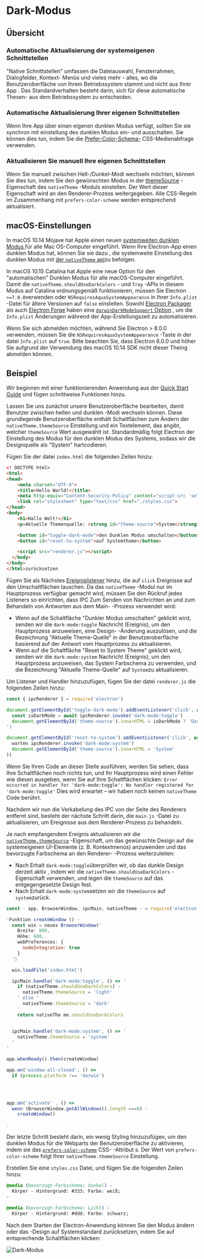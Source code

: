 # Dark-Modus

## Übersicht

### Automatische Aktualisierung der systemeigenen Schnittstellen

"Native Schnittstellen" umfassen die Dateiauswahl, Fensterrahmen, Dialogfelder, Kontext- Menüs und vieles mehr - alles, wo die Benutzeroberfläche von Ihrem Betriebssystem stammt und nicht aus Ihrer App . Das Standardverhalten besteht darin, sich für diese automatische Thesen- aus dem Betriebssystem zu entscheiden.

### Automatische Aktualisierung Ihrer eigenen Schnittstellen

Wenn Ihre App über einen eigenen dunklen Modus verfügt, sollten Sie sie synchron mit einstellung des dunklen Modus ein- und ausschalten. Sie können dies tun, indem Sie die [Prefer-Color-Schema-][] CSS-Medienabfrage verwenden.

### Aktualisieren Sie manuell Ihre eigenen Schnittstellen

Wenn Sie manuell zwischen Hell-/Dunkel-Modi wechseln möchten, können Sie dies tun, indem Sie den gewünschten Modus in der [themeSource](../api/native-theme.md#nativethemethemesource) -Eigenschaft des `nativeTheme` -Moduls einstellen. Der Wert dieser Eigenschaft wird an den Renderer-Prozess weitergegeben. Alle CSS-Regeln im Zusammenhang mit `prefers-color-scheme` werden entsprechend aktualisiert.

## macOS-Einstellungen

In macOS 10.14 Mojave hat Apple einen neuen [systemweiten dunklen Modus ][system-wide-dark-mode] für alle Mac OS-Computer eingeführt. Wenn Ihre Electron-App einen dunklen Modus hat, können Sie sie dazu , die systemweite Einstellung des dunklen Modus mit [der `nativeTheme` api](../api/native-theme.md)zu befolgen.

In macOS 10.15 Catalina hat Apple eine neue Option für den "automatischen" Dunklen Modus für alle macOS-Computer eingeführt. Damit die `nativeTheme.shouldUseDarkColors` - und `Tray` -APIs in diesem Modus auf Catalina ordnungsgemäß funktionieren, müssen Sie Electron `>=7.0.0`verwenden oder `NSRequiresAquaSystemAppearance` in Ihrer `Info.plist` -Datei für ältere Versionen auf `false` einstellen. Sowohl [Electron Packager][electron-packager] als auch [Electron Forge][electron-forge] haben eine [`darwinDarkModeSupport` Option][packager-darwindarkmode-api] , um die `Info.plist` Änderungen während der App-Erstellungszeit zu automatisieren.

Wenn Sie sich abmelden möchten, während Sie Electron &gt; 8.0.0 verwenden, müssen Sie die `NSRequiresAquaSystemAppearance` -Taste in der datei `Info.plist` auf `true`. Bitte beachten Sie, dass Electron 8.0.0 und höher Sie aufgrund der Verwendung des macOS 10.14 SDK nicht dieser Theing abmelden können.

## Beispiel

Wir beginnen mit einer funktionierenden Anwendung aus der [Quick Start Guide](quick-start.md) und fügen schrittweise Funktionen hinzu.

Lassen Sie uns zunächst unsere Benutzeroberfläche bearbeiten, damit Benutzer zwischen hellen und dunklen -Modi wechseln können.  Diese grundlegende Benutzeroberfläche enthält Schaltflächen zum Ändern der `nativeTheme.themeSource` Einstellung und ein Textelement, das angibt, welcher `themeSource` Wert ausgewählt ist. Standardmäßig folgt Electron der Einstellung des Modus für den dunklen Modus des Systems, sodass wir die Designquelle als "System" hartcodieren.

Fügen Sie der datei `index.html` die folgenden Zeilen hinzu:

```html
<! DOCTYPE html>
<html>
<head>
    <meta charset="UTF-8">
    <title>Hello World!</title>
    <meta http-equiv="Content-Security-Policy" content="script-src 'self' 'unsafe-inline';" />
    <link rel="stylesheet" type="text/css" href="./styles.css">
</head>
<body>
    <h1>Hallo Welt!</h1>
    <p>Aktuelle Themenquelle: <strong id="theme-source">System</strong></p>

    <button id="toggle-dark-mode">den Dunklen Modus umschalten</button>
    <button id="reset-to-system">auf Systemtheme</button>

    <script src="renderer.js"></script>
  </body>
</body>
</html>zurücksetzen
```

Fügen Sie als Nächstes [Ereignislistener](https://developer.mozilla.org/en-US/docs/Web/API/EventTarget/addEventListener) hinzu, die auf `click` Ereignisse auf den Umschaltflächen lauschen. Da das `nativeTheme` -Modul nur im Hauptprozess verfügbar gemacht wird, müssen Sie den Rückruf jedes Listeners so einrichten, dass IPC Zum Senden von Nachrichten an und zum Behandeln von Antworten aus dem Main- -Prozess verwendet wird:

* Wenn auf die Schaltfläche "Dunkler Modus umschalten" geklickt wird, senden wir die `dark-mode:toggle` Nachricht (Ereignis), um den Hauptprozess anzuweisen, eine Design- -Änderung auszulösen, und die Bezeichnung "Aktuelle Theme-Quelle" in der Benutzeroberfläche basierend auf der Antwort vom Hauptprozess zu aktualisieren.
* Wenn auf die Schaltfläche "Reset to System Theme" geklickt wird, senden wir die `dark-mode:system` Nachricht (Ereignis), um den Hauptprozess anzuweisen, das System Farbschema zu verwenden, und die Bezeichnung "Aktuelle Theme-Quelle" auf `System`zu aktualisieren.

Um Listener und Handler hinzuzufügen, fügen Sie der datei `renderer.js` die folgenden Zeilen hinzu:

```javascript
const { ipcRenderer } = require('electron')

document.getElementById('toggle-dark-mode').addEventListener('click', async () => '
  const isDarkMode = await ipcRenderer.invoke('dark-mode:toggle')
  document.getElementById('theme-source').innerHTML = isDarkMode ? 'Dark' : 'Light'
')

document.getElementById('reset-to-system').addEventListener('click', async () => '
  warten ipcRenderer.invoke('dark-mode:system')
  document.getElementById('theme-source').innerHTML = 'System'
))
```

Wenn Sie Ihren Code an dieser Stelle ausführen, werden Sie sehen, dass Ihre Schaltflächen noch nichts tun, und Ihr Hauptprozess wird einen Fehler wie diesen ausgeben, wenn Sie auf Ihre Schaltflächen klicken: `Error occurred in handler for 'dark-mode:toggle': No handler registered for 'dark-mode:toggle'` Dies wird erwartet – wir haben noch keinen `nativeTheme` Code berührt.

Nachdem wir nun die Verkabelung des IPC von der Seite des Renderers entfernt sind, besteht der nächste Schritt darin, die `main.js` -Datei zu aktualisieren, um Ereignisse aus dem Renderer-Prozess zu behandeln.

Je nach empfangendem Ereignis aktualisieren wir die [`nativeTheme.themeSource`](../api/native-theme.md#nativethemethemesource) -Eigenschaft, um das gewünschte Design auf die systemeigenen UI-Elemente (z. B. Kontextmenüs) anzuwenden und das bevorzugte Farbschema an den Renderer- -Prozess weiterzuleiten:

* Nach Erhalt `dark-mode:toggle`überprüfen wir, ob das dunkle Design derzeit aktiv , indem wir die `nativeTheme.shouldUseDarkColors` -Eigenschaft verwenden, und legen die `themeSource` auf das entgegengesetzte Design fest.
* Nach Erhalt `dark-mode:system`setzen wir die `themeSource` auf `system`zurück.

```javascript
const - app, BrowserWindow, ipcMain, nativeTheme - = require('electron')

-Funktion createWindow () -
  const win = neues BrowserWindow('
    Breite: 800,
    Höhe: 600,
    webPreferences: {
      nodeIntegration: true
    }
  ')

  win.loadFile('index.html')

  ipcMain.handle('dark-mode:toggle', () => '
    if (nativeTheme.shouldUseDarkColors) -
      nativeTheme.themeSource = 'light'
    ' else '
      nativeTheme.themeSource = 'dark'
    '
    return nativeThe me.shouldUseDarkColors


  ipcMain.handle('dark-mode:system', () => '
    nativeTheme.themeSource = 'system'
  '
'

app.whenReady().then(createWindow)

app.on('window-all-closed', () =>
  if (process.platform !== 'darwin')

  


app.on('activate' , () =>
  wenn (BrowserWindow.getAllWindows().length ===0) -
    createWindow()

.
```

Der letzte Schritt besteht darin, ein wenig Styling hinzuzufügen, um den dunklen Modus für die Webparts der Benutzeroberfläche zu aktivieren, indem sie das [`prefers-color-scheme`][prefer-color-scheme] CSS- -Attribut s. Der Wert von `prefers-color-scheme` folgt Ihrer `nativeTheme.themeSource` Einstellung.

Erstellen Sie eine `styles.css` Datei, und fügen Sie die folgenden Zeilen hinzu:

```css fiddle='docs/fiddles/features/macos-dark-mode'
@media (bevorzugt-Farbschema: dunkel) -
  Körper - Hintergrund: #333; Farbe: weiß;
-

@media (bevorzugt-Farbschema: Licht) -
  Körper - Hintergrund: #ddd; Farbe: schwarz;

```

Nach dem Starten der Electron-Anwendung können Sie den Modus ändern oder das -Design auf Systemstandard zurücksetzen, indem Sie auf entsprechende Schaltflächen klicken:

![Dark-Modus](../images/dark_mode.gif)

[system-wide-dark-mode]: https://developer.apple.com/design/human-interface-guidelines/macos/visual-design/dark-mode/
[electron-forge]: https://www.electronforge.io/
[electron-packager]: https://github.com/electron/electron-packager
[packager-darwindarkmode-api]: https://electron.github.io/electron-packager/master/interfaces/electronpackager.options.html#darwindarkmodesupport
[Prefer-Color-Schema-]: https://developer.mozilla.org/en-US/docs/Web/CSS/@media/prefers-color-scheme
[prefer-color-scheme]: https://developer.mozilla.org/en-US/docs/Web/CSS/@media/prefers-color-scheme
